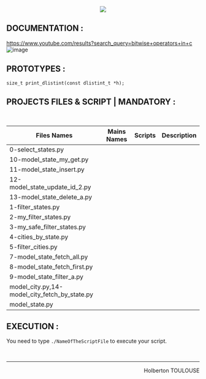 <p align="center">
        <img src="https://capsule-render.vercel.app/api?type=waving&color=auto&height=250&section=header&text=Doubly%20linked%20lists&fontSize=90&animation=fadeIn&fontAlignY=38&desc=FIRST%20Semester%20|%2031/33%20PROJET%20C#&descAlignY=51&descAlign=62">
</p>

## DOCUMENTATION :  
https://www.youtube.com/results?search_query=bitwise+operators+in+c
![image](https://user-images.githubusercontent.com/113889290/211371495-d702c49e-7222-4c5f-8963-6f612e25f89d.png)
<br/>
 
## PROTOTYPES :
`size_t print_dlistint(const dlistint_t *h);`  

## PROJECTS FILES & SCRIPT | MANDATORY :
<br/>

| Files Names  |      Mains Names     | Scripts | Description        |
| ----------- | ---------------------|---|------
| 0-select_states.py | | |
| 10-model_state_my_get.py | | |
| 11-model_state_insert.py | | |
| 12-model_state_update_id_2.py | | |
| 13-model_state_delete_a.py | | |
| 1-filter_states.py | | |
| 2-my_filter_states.py | | |
| 3-my_safe_filter_states.py | | |
| 4-cities_by_state.py | | |
| 5-filter_cities.py | | |
| 7-model_state_fetch_all.py | | |
| 8-model_state_fetch_first.py | | |
| 9-model_state_filter_a.py | | |
| model_city.py,14-model_city_fetch_by_state.py | | |
| model_state.py | | |
## EXECUTION :
You need to type `./NameOfTheScriptFile` to execute your script.

<br/><hr>
<p align="right">Holberton TOULOUSE</p>
